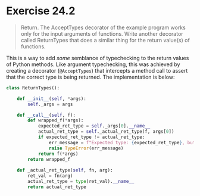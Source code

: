 # Exercise 24.2

> Return. The AcceptTypes decorator of the example program works only for the input arguments of functions. Write another decorator called ReturnTypes that does a similar thing for the return value(s) of functions.

This is a way to add _some_ semblance of typechecking to the return values of Python methods. Like argument typechecking,
this was achieved by creating a decorator (`@AcceptTypes`) that intercepts a method call to assert that the correct
type is being returned. The implementation is below:

```Python
class ReturnTypes():

    def __init__(self, *args):
        self._args = args

    def __call__(self, f):
        def wrapped_f(*args):
            expected_ret_type = self._args[0].__name__
            actual_ret_type = self._actual_ret_type(f, args[0])
            if expected_ret_type != actual_ret_type:
                err_message = f"Expected type: {expected_ret_type}, but got: {actual_ret_type}"
                raise TypeError(err_message)
            return f(*args) 
        return wrapped_f
    
    def _actual_ret_type(self, fn, arg):
        ret_val = fn(arg)
        actual_ret_type = type(ret_val).__name__
        return actual_ret_type
```